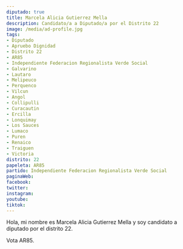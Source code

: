```yaml
---
diputado: true
title: Marcela Alicia Gutierrez Mella
description: Candidato/a a Diputado/a por el Distrito 22
image: /media/ad-profile.jpg
tags:
- Diputado
- Apruebo Dignidad
- Distrito 22
- AR85
- Independiente Federacion Regionalista Verde Social
- Galvarino
- Lautaro
- Melipeuco
- Perquenco
- Vilcun
- Angol
- Collipulli
- Curacautin
- Ercilla
- Lonquimay
- Los Sauces
- Lumaco
- Puren
- Renaico
- Traiguen
- Victoria
distrito: 22
papeleta: AR85
partido: Independiente Federacion Regionalista Verde Social
paginaWeb:
facebook:
twitter:
instagram:
youtube:
tiktok:
---
```

Hola, mi nombre es Marcela Alicia Gutierrez Mella y soy candidato a diputado por el distrito 22.

Vota AR85.
